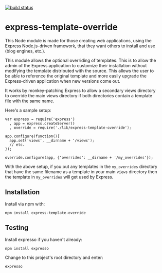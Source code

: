 [![build status](https://secure.travis-ci.org/mcantelon/express-template-override.png)](http://travis-ci.org/mcantelon/express-template-override)
# express-template-override

This Node module is made for those creating web applications, using the Express
Node.js-driven framework, that they want others to install and use (blog
engines, etc.).

This module allows the optional overriding of templates. This is to allow the
admin of the Express application to customize their installation without
modifying the template distributed with the source. This allows the user to be
able to reference the original template and more easily upgrade the
Express-driven application when new versions come out.

It works by monkey-patching Express to allow a secondary views directory to
override the main views directory if both directories contain a template file
with the same name.

Here's a sample setup:

    var express = require('express')
      , app = express.createServer()
      , override = require('./lib/express-template-override');

    app.configure(function(){
      app.set('views', __dirname + '/views');
      // etc.
    });

    override.configure(app, {'overrides': __dirname + '/my_overrides'});

With the above setup, if you put any templates in the `my_overrides` directory
that have the same filename as a template in your main `views` directory then
the template in `my_overrides` will get used by Express.

## Installation

Install via npm with:

    npm install express-template-override

## Testing

Install expresso if you haven't already:

    npm install expresso

Change to this project's root directory and enter:

    expresso
